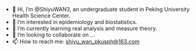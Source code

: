 - 👋 Hi, I’m @ShiyuWAN3, an undergraduate student in Peking University Health Science Center.
- 👀 I’m interested in epidemiology and biostatistics.
- 🌱 I’m currently learning real analysis and measure theory.
- 💞️ I’m looking to collaborate on ...
- 📫 How to reach me: shiyu_wan_pkusph@163.com

<!---
ShiyuWAN3/ShiyuWAN3 is a ✨ special ✨ repository because its `README.md` (this file) appears on your GitHub profile.
You can click the Preview link to take a look at your changes.
--->
